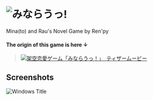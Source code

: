# ![みならうっ!](https://imgur.com/HVrj1IN.png)
Mina(to) and Rau's Novel Game by Ren'py

#### The origin of this game is here ↓
> [![架空恋愛ゲーム「みならうっ！」　ティザームービー](http://img.youtube.com/vi/8gILhAe2uZk/0.jpg)](http://www.youtube.com/watch?v=8gILhAe2uZk)

## Screenshots
![Windows Title](https://imgur.com/0xgcQyG.png)
